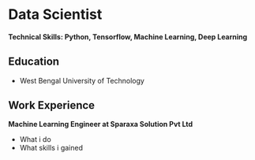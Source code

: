 # Data Scientist

#### Technical Skills: Python, Tensorflow, Machine Learning, Deep Learning

## Education
- West Bengal University of Technology

## Work Experience
**Machine Learning Engineer at Sparaxa Solution Pvt Ltd**
- What i do
- What skills i gained




